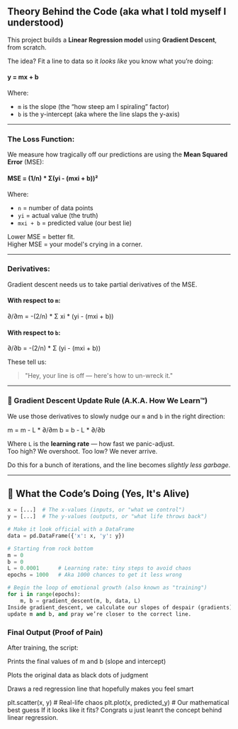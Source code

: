 ## Theory Behind the Code (aka what I told myself I understood)

This project builds a **Linear Regression model** using **Gradient Descent**, from scratch.  

The idea? Fit a line to data so it *looks like* you know what you’re doing:

#### y = mx + b

Where:
- `m` is the slope (the “how steep am I spiraling” factor)
- `b` is the y-intercept (aka where the line slaps the y-axis)

---

### The Loss Function: 

We measure how tragically off our predictions are using the **Mean Squared Error** (MSE):

#### MSE = (1/n) * Σ(yi - (mxi + b))²

Where:
- `n` = number of data points
- `yi` = actual value (the truth)
- `mxi + b` = predicted value (our best lie)

Lower MSE = better fit.  
Higher MSE = your model's crying in a corner.

---

### Derivatives: 

Gradient descent needs us to take partial derivatives of the MSE.

#### With respect to `m`:
∂/∂m = -(2/n) * Σ xi * (yi - (mxi + b))

#### With respect to `b`:
∂/∂b = -(2/n) * Σ (yi - (mxi + b))

These tell us:  
> "Hey, your line is off — here's how to un-wreck it."

---

### 🔁 Gradient Descent Update Rule (A.K.A. How We Learn™)

We use those derivatives to slowly nudge our `m` and `b` in the right direction:

m = m - L * ∂/∂m
b = b - L * ∂/∂b

Where `L` is the **learning rate** — how fast we panic-adjust.  
Too high? We overshoot. Too low? We never arrive. 

Do this for a bunch of iterations, and the line becomes *slightly less garbage*.

---

## 📜 What the Code’s Doing (Yes, It's Alive)

```python
x = [...]  # The x-values (inputs, or "what we control")
y = [...]  # The y-values (outputs, or "what life throws back")

# Make it look official with a DataFrame
data = pd.DataFrame({'x': x, 'y': y})

# Starting from rock bottom
m = 0
b = 0
L = 0.0001      # Learning rate: tiny steps to avoid chaos
epochs = 1000   # Aka 1000 chances to get it less wrong

# Begin the loop of emotional growth (also known as "training")
for i in range(epochs):
    m, b = gradient_descent(m, b, data, L)
Inside gradient_descent, we calculate our slopes of despair (gradients),
update m and b, and pray we’re closer to the correct line.
```
### Final Output (Proof of Pain)
After training, the script:

Prints the final values of m and b (slope and intercept)

Plots the original data as black dots of judgment

Draws a red regression line that hopefully makes you feel smart

plt.scatter(x, y)  # Real-life chaos
plt.plot(x, predicted_y)  # Our mathematical best guess
If it looks like it fits? Congrats u just leanrt the concept behind linear regression.

